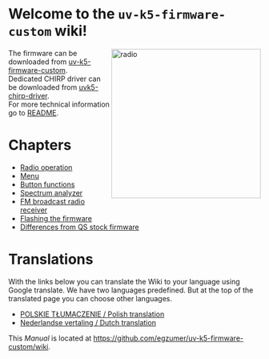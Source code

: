 # Welcome to the `uv-k5-firmware-custom` wiki!

<img src="https://github.com/egzumer/uv-k5-firmware-custom/assets/148579604/022d6f03-cb83-41e8-9008-0848771f4b1a" width=298 alt="radio"  align="right"/>

The firmware can be downloaded from [uv-k5-firmware-custom](https://github.com/egzumer/uv-k5-firmware-custom/releases).<br>
Dedicated CHIRP driver can be downloaded from [uvk5-chirp-driver](https://github.com/egzumer/uvk5-chirp-driver/releases).<br>
For more technical information go to [README](https://github.com/egzumer/uv-k5-firmware-custom/blob/main/README.md).

# Chapters

* [Radio operation](https://github.com/egzumer/uv-k5-firmware-custom/wiki/Radio-operation)
* [Menu](https://github.com/egzumer/uv-k5-firmware-custom/wiki/Menu)
* [Button functions](https://github.com/egzumer/uv-k5-firmware-custom/wiki/Button-functions)
* [Spectrum analyzer](https://github.com/egzumer/uv-k5-firmware-custom/wiki/Spectrum-analyzer)
* [FM broadcast radio receiver](https://github.com/egzumer/uv-k5-firmware-custom/wiki/FM-broadcast-radio-receiver)
* [Flashing the firmware](https://github.com/egzumer/uv-k5-firmware-custom/wiki/Flashing-the-firmware)
* [Differences from QS stock firmware](https://github.com/egzumer/uv-k5-firmware-custom/wiki/Differences-from-QS-stock-firmware)


# Translations

With the links below you can translate the Wiki to your language using Google translate.
We have two languages predefined. But at the top of the translated page you can choose other languages. 

* [POLSKIE TŁUMACZENIE / Polish translation](https://github-com.translate.goog/egzumer/uv-k5-firmware-custom/wiki?_x_tr_sl=en&_x_tr_tl=pl&_x_tr_hl=pl&_x_tr_pto=wapp)
* [Nederlandse vertaling / Dutch translation](https://github-com.translate.goog/egzumer/uv-k5-firmware-custom/wiki?_x_tr_sl=en&_x_tr_tl=nl&_x_tr_hl=nl&_x_tr_pto=wapp)

This _Manual_ is located at https://github.com/egzumer/uv-k5-firmware-custom/wiki.